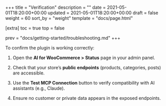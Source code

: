 +++
title = "Verification"
description = ""
date = 2021-05-01T18:20:00+00:00
updated = 2021-05-01T18:20:00+00:00
draft = false
weight = 60
sort_by = "weight"
template = "docs/page.html"

[extra]
toc = true
top = false

prev = "docs/getting-started/troubleshooting.md"
+++

To confirm the plugin is working correctly:

1. Open the **AI for WooCommerce > Status** page in your admin panel.

2. Check that your store’s **public endpoints** (products, categories, posts) are accessible.

3. Use the **Test MCP Connection** button to verify compatibility with AI assistants (e.g., Claude).

4. Ensure no customer or private data appears in the exposed endpoints.

